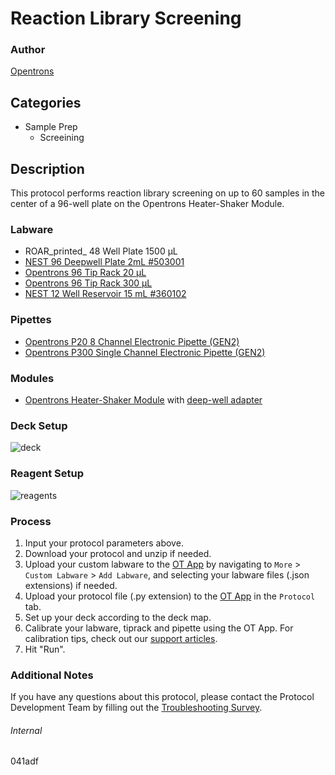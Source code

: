 # Reaction Library Screening


### Author
[Opentrons](https://opentrons.com/)


## Categories
* Sample Prep
	* Screeining


## Description
This protocol performs reaction library screening on up to 60 samples in the center of a 96-well plate on the Opentrons Heater-Shaker Module.


### Labware
* ROAR_printed_ 48 Well Plate 1500 µL
* [NEST 96 Deepwell Plate 2mL #503001](http://www.cell-nest.com/page94?product_id=101&_l=en)
* [Opentrons 96 Tip Rack 20 µL](https://shop.opentrons.com/collections/opentrons-tips/products/opentrons-10ul-tips)
* [Opentrons 96 Tip Rack 300 µL](https://shop.opentrons.com/collections/opentrons-tips/products/opentrons-300ul-tips)
* [NEST 12 Well Reservoir 15 mL #360102](http://www.cell-nest.com/page94?_l=en&product_id=102)

### Pipettes
* [Opentrons P20 8 Channel Electronic Pipette (GEN2)](https://shop.opentrons.com/8-channel-electronic-pipette/)
* [Opentrons P300 Single Channel Electronic Pipette (GEN2)](https://shop.opentrons.com/single-channel-electronic-pipette-p20/)

### Modules
* [Opentrons Heater-Shaker Module](https://shop.opentrons.com/heater-shaker-module/) with [deep-well adapter](https://shop.opentrons.com/deep-well-adapter/)


### Deck Setup
![deck](https://opentrons-protocol-library-website.s3.amazonaws.com/custom-README-images/041adf/deck.png)


### Reagent Setup
![reagents](https://opentrons-protocol-library-website.s3.amazonaws.com/custom-README-images/041adf/reagents.png)


### Process
1. Input your protocol parameters above.
2. Download your protocol and unzip if needed.
3. Upload your custom labware to the [OT App](https://opentrons.com/ot-app) by navigating to `More` > `Custom Labware` > `Add Labware`, and selecting your labware files (.json extensions) if needed.
4. Upload your protocol file (.py extension) to the [OT App](https://opentrons.com/ot-app) in the `Protocol` tab.
5. Set up your deck according to the deck map.
6. Calibrate your labware, tiprack and pipette using the OT App. For calibration tips, check out our [support articles](https://support.opentrons.com/en/collections/1559720-guide-for-getting-started-with-the-ot-2).
7. Hit "Run".


### Additional Notes
If you have any questions about this protocol, please contact the Protocol Development Team by filling out the [Troubleshooting Survey](https://protocol-troubleshooting.paperform.co/).


###### Internal
041adf

